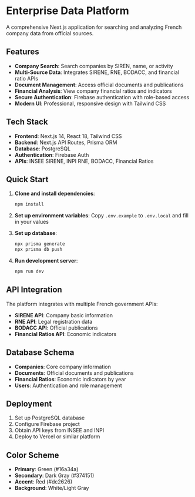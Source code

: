 # Enterprise Data Platform

A comprehensive Next.js application for searching and analyzing French company data from official sources.

## Features

- **Company Search**: Search companies by SIREN, name, or activity
- **Multi-Source Data**: Integrates SIRENE, RNE, BODACC, and financial ratio APIs
- **Document Management**: Access official documents and publications
- **Financial Analysis**: View company financial ratios and indicators
- **Secure Authentication**: Firebase authentication with role-based access
- **Modern UI**: Professional, responsive design with Tailwind CSS

## Tech Stack

- **Frontend**: Next.js 14, React 18, Tailwind CSS
- **Backend**: Next.js API Routes, Prisma ORM
- **Database**: PostgreSQL
- **Authentication**: Firebase Auth
- **APIs**: INSEE SIRENE, INPI RNE, BODACC, Financial Ratios

## Quick Start

1. **Clone and install dependencies**:
   ```bash
   npm install
   ```

2. **Set up environment variables**:
   Copy `.env.example` to `.env.local` and fill in your values

3. **Set up database**:
   ```bash
   npx prisma generate
   npx prisma db push
   ```

4. **Run development server**:
   ```bash
   npm run dev
   ```

## API Integration

The platform integrates with multiple French government APIs:

- **SIRENE API**: Company basic information
- **RNE API**: Legal registration data
- **BODACC API**: Official publications
- **Financial Ratios API**: Economic indicators

## Database Schema

- **Companies**: Core company information
- **Documents**: Official documents and publications
- **Financial Ratios**: Economic indicators by year
- **Users**: Authentication and role management

## Deployment

1. Set up PostgreSQL database
2. Configure Firebase project
3. Obtain API keys from INSEE and INPI
4. Deploy to Vercel or similar platform

## Color Scheme

- **Primary**: Green (#16a34a)
- **Secondary**: Dark Gray (#374151)
- **Accent**: Red (#dc2626)
- **Background**: White/Light Gray

